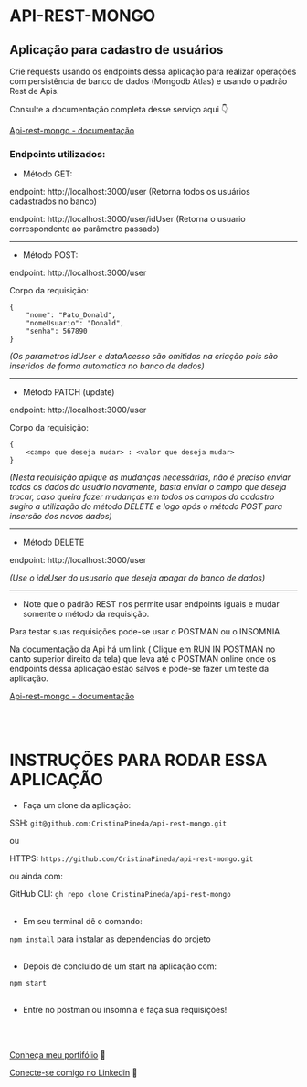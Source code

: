 # API-REST-MONGO

## Aplicação para cadastro de usuários

Crie requests usando os endpoints dessa aplicação para realizar operações com persistência de banco de dados (Mongodb Atlas) e usando o padrão Rest de Apis.

Consulte a documentação completa desse serviço aqui :point_down:
<a href="https://documenter.getpostman.com/view/12775850/UUy7Zipm#5680bc7d-8612-4c1d-bab4-1237ebb39ed5"><p>Api-rest-mongo - documentação</p></a>

### Endpoints utilizados:

* Método GET:

endpoint: http://localhost:3000/user (Retorna todos os usuários cadastrados no banco)

endpoint: http://localhost:3000/user/idUser (Retorna o usuario correspondente ao parâmetro passado)

------------------------------------------------------------------------------------------------------------------------------------------------------------------

* Método POST:

endpoint: http://localhost:3000/user

Corpo da requisição: 
```
{
    "nome": "Pato_Donald",
    "nomeUsuario": "Donald",
    "senha": 567890
}
```
*(Os parametros idUser e dataAcesso são omitidos na criação pois são inseridos de forma automatica no banco de dados)*

------------------------------------------------------------------------------------------------------------------------------------------------------------------

* Método PATCH (update)

endpoint: http://localhost:3000/user

Corpo da requisição: 
```
{
    <campo que deseja mudar> : <valor que deseja mudar>
}
```

*(Nesta requisição aplique as mudanças necessárias, não é preciso enviar todos os dados do usuário novamente, basta enviar o campo que deseja trocar, caso queira fazer mudanças em todos os campos do cadastro sugiro a utilização do método DELETE e logo após o método POST para insersão dos novos dados)*

------------------------------------------------------------------------------------------------------------------------------------------------------------------

* Método DELETE

endpoint: http://localhost:3000/user

*(Use o ideUser do ususario que deseja apagar do banco de dados)*

------------------------------------------------------------------------------------------------------------------------------------------------------------------

* Note que o padrão REST nos permite usar endpoints iguais e mudar somente o método da requisição.

Para testar suas requisições pode-se usar o POSTMAN ou o INSOMNIA.

Na documentação da Api há um link ( Clique em RUN IN POSTMAN no canto superior direito da tela) que leva até o POSTMAN online onde os endpoints dessa aplicação estão salvos e pode-se fazer um teste da aplicação.

<a href="https://documenter.getpostman.com/view/12775850/UUy7Zipm#5680bc7d-8612-4c1d-bab4-1237ebb39ed5"><p>Api-rest-mongo - documentação</p></a>

<br>
<br>

# INSTRUÇÕES PARA RODAR ESSA APLICAÇÃO

* Faça um clone da aplicação:

SSH:
`git@github.com:CristinaPineda/api-rest-mongo.git`

ou

HTTPS: 
`https://github.com/CristinaPineda/api-rest-mongo.git`

ou ainda com: 

GitHub CLI:
`gh repo clone CristinaPineda/api-rest-mongo`
<br>
<br>

* Em seu terminal dê o comando: 

`npm install`  para instalar as dependencias do projeto
<br>
<br>

* Depois de concluido de um start na aplicação com:

`npm start`
<br>
<br>

* Entre no postman ou insomnia e faça sua requisições!
<br>
<br>

<a href="https://cristinapineda.github.io/#/" target="_blank">Conheça meu portifólio</a> <spam>:dart:<spam>

<a href="www.linkedin.com/in/cristina-pineda" target="_blank">Conecte-se comigo no Linkedin</a> <spam>:dart:<spam>
